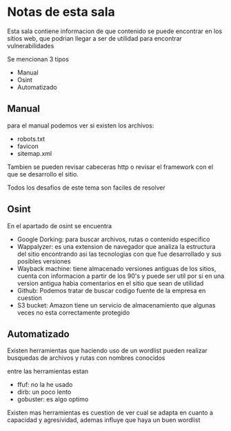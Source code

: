 # Notas de esta sala

Esta sala contiene informacion de que contenido se puede encontrar en los sitios web, que podrian llegar a ser de utilidad para encontrar vulnerabilidades

Se mencionan 3 tipos

- Manual
- Osint
- Automatizado

## Manual
para el manual podemos ver si existen los archivos: 

- robots.txt 
- favicon
- sitemap.xml

Tambien se pueden revisar cabeceras http o revisar el framework con el que se desarrollo el sitio.

Todos los desafios de este tema son faciles de resolver

## Osint

En el apartado de osint se encuentra
- Google Dorking: para buscar archivos, rutas o contenido especifico
- Wappalyzer: es una extension de navegador que analiza la estructura del sitio encontrando asi las tecnologias con que fue desarrollado y sus posibles versiones
- Wayback machine: tiene almacenado versiones antiguas de los sitios, cuenta con informacion a partir de los 90's y puede ser util por si en una version antigua habia comentarios en el sitio que sean de utilidad
- Github: Podemos tratar de buscar codigo fuente de la empresa en cuestion
- S3 bucket: Amazon tiene un servicio de almacenamiento que algunas veces no esta correctamente protegido

## Automatizado

Existen herramientas que haciendo uso de un wordlist pueden realizar busquedas de archivos y rutas con nombres conocidos

entre las herramientas estan

- ffuf: no la he usado
- dirb: un poco lento
- gobuster: es algo optimo

Existen mas herramientas es cuestion de ver cual se adapta en cuanto a capacidad y agresividad, ademas influye que haya un buen wordlist


